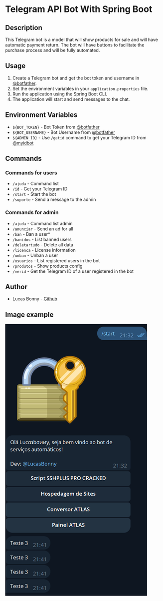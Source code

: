 # Telegram API Bot With Spring Boot

## Description

This Telegram bot is a model that will show products for sale and will have automatic payment return. The bot will have buttons to facilitate the purchase process and will be fully automated.

## Usage

1. Create a Telegram bot and get the bot token and username in [@botfather](https://t.me/botfather).
2. Set the environment variables in your ```application.properties``` file.
3. Run the application using the Spring Boot CLI.
4. The application will start and send messages to the chat.

## Environment Variables

* ```${BOT_TOKEN}``` - Bot Token from [@botfather](https://t.me/botfather)
* ```${BOT_USERNAME}``` - Bot Username from [@botfather](https://t.me/botfather)
* ```${ADMIN_ID}``` - Use ```/getid``` command to get your Telegram ID from [@myidbot](https://t.me/myidbot)

## Commands

### Commands for users

* ```/ajuda``` - Command list
* ```/id``` - Get your Telegram ID
* ```/start``` - Start the bot
* ```/suporte``` - Send a message to the admin

### Commands for admin

* ```/ajuda``` - Command list admin
* ```/anunciar``` - Send an ad for all
* ```/ban``` - Ban a user*
* ```/banidos``` - List banned users
* ```/deletartudo``` - Delete all data
* ```/licenca``` - License information
* ```/unban``` - Unban a user
* ```/usuarios``` - List registered users in the bot
* ```/produtos``` - Show products config
* ```/verid``` - Get the Telegram ID of a user registered in the bot

## Author

* Lucas Bonny - [Github](https://github.com/LucasBonny)

## Image example

![TelegramAPIBot Model](assets/img.png)